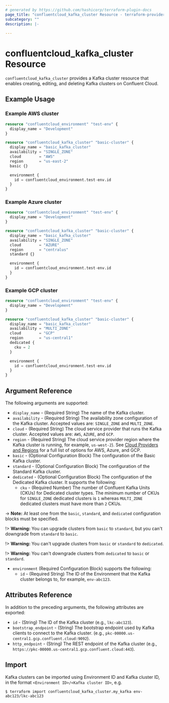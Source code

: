 ```yaml
---
# generated by https://github.com/hashicorp/terraform-plugin-docs
page_title: "confluentcloud_kafka_cluster Resource - terraform-provider-confluentcloud"
subcategory: ""
description: |-
  
---
```


# confluentcloud_kafka_cluster Resource

`confluentcloud_kafka_cluster` provides a Kafka cluster resource that enables creating, editing, and deleting Kafka clusters on Confluent Cloud.

## Example Usage

### Example AWS cluster

```terraform
resource "confluentcloud_environment" "test-env" {
  display_name = "Development"
}

resource "confluentcloud_kafka_cluster" "basic-cluster" {
  display_name = "basic_kafka_cluster"
  availability = "SINGLE_ZONE"
  cloud        = "AWS"
  region       = "us-east-2"
  basic {}

  environment {
    id = confluentcloud_environment.test-env.id
  }
}
```

### Example Azure cluster

```terraform
resource "confluentcloud_environment" "test-env" {
  display_name = "Development"
}

resource "confluentcloud_kafka_cluster" "basic-cluster" {
  display_name = "basic_kafka_cluster"
  availability = "SINGLE_ZONE"
  cloud        = "AZURE"
  region       = "centralus"
  standard {}

  environment {
    id = confluentcloud_environment.test-env.id
  }
}
```

### Example GCP cluster

```terraform
resource "confluentcloud_environment" "test-env" {
  display_name = "Development"
}

resource "confluentcloud_kafka_cluster" "basic-cluster" {
  display_name = "basic_kafka_cluster"
  availability = "MULTI_ZONE"
  cloud        = "GCP"
  region       = "us-central1"
  dedicated {
    cku = 2
  }

  environment {
    id = confluentcloud_environment.test-env.id
  }
}
```

<!-- schema generated by tfplugindocs -->
## Argument Reference

The following arguments are supported:

- `display_name` - (Required String) The name of the Kafka cluster.
- `availability` - (Required String) The availability zone configuration of the Kafka cluster. Accepted values are: `SINGLE_ZONE` and `MULTI_ZONE`.
- `cloud` - (Required String) The cloud service provider that runs the Kafka cluster. Accepted values are: `AWS`, `AZURE`, and `GCP`.
- `region` - (Required String) The cloud service provider region where the Kafka cluster is running, for example, `us-west-2`). See [Cloud Providers and Regions](https://docs.confluent.io/cloud/current/clusters/regions.html#cloud-providers-and-regions) for a full list of options for AWS, Azure, and GCP.
- `basic` - (Optional Configuration Block) The configuration of the Basic Kafka cluster.
- `standard` - (Optional Configuration Block) The configuration of the Standard Kafka cluster.
- `dedicated` - (Optional Configuration Block) The configuration of the Dedicated Kafka cluster. It supports the following:
    - `cku` - (Required Number) The number of Confluent Kafka Units (CKUs) for Dedicated cluster types. The minimum number of CKUs for `SINGLE_ZONE` dedicated clusters is `1` whereas `MULTI_ZONE` dedicated clusters must have more than `2` CKUs.

-> **Note:** At least one from the `basic`, `standard`, and `dedicated` configuration blocks must be specified.

!> **Warning:** You can upgrade clusters from `basic` to `standard`, but you can't downgrade from `standard` to `basic`.

!> **Warning:** You can't upgrade clusters from `basic` or `standard` to `dedicated`.

!> **Warning:** You can't downgrade clusters from `dedicated` to `basic` or `standard`.

- `environment` (Required Configuration Block) supports the following:
    - `id` - (Required String) The ID of the Environment that the Kafka cluster belongs to, for example, `env-abc123`.

## Attributes Reference

In addition to the preceding arguments, the following attributes are exported:

- `id` - (String) The ID of the Kafka cluster (e.g., `lkc-abc123`).
- `bootstrap_endpoint` - (String) The bootstrap endpoint used by Kafka clients to connect to the Kafka cluster. (e.g., `pkc-00000.us-central1.gcp.confluent.cloud:9092`).
- `http_endpoint` - (String) The REST endpoint of the Kafka cluster (e.g., `https://pkc-00000.us-central1.gcp.confluent.cloud:443`).

## Import

Kafka clusters can be imported using Environment ID and Kafka cluster ID, in the format `<Environment ID>/<Kafka cluster ID>`, e.g.

```
$ terraform import confluentcloud_kafka_cluster.my_kafka env-abc123/lkc-abc123
```
